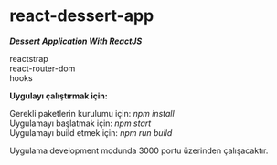 # react-dessert-app
***Dessert Application With ReactJS***

reactstrap  
react-router-dom  
hooks

**Uygulayı çalıştırmak için:**

Gerekli paketlerin kurulumu için: *npm install*  
Uygulamayı başlatmak için: *npm start*  
Uygulamayı build etmek için: *npm run build*

Uygulama development modunda 3000 portu üzerinden çalışacaktır.

